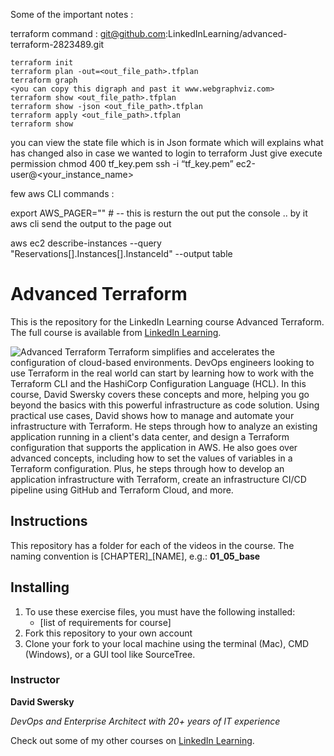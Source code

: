 Some of the important notes : 

terraform command :
git@github.com:LinkedInLearning/advanced-terraform-2823489.git

	terraform init 
	terraform plan -out=<out_file_path>.tfplan
	terraform graph 
	<you can copy this digraph and past it www.webgraphviz.com>
	terraform show <out_file_path>.tfplan
	terraform show -json <out_file_path>.tfplan
	terraform apply <out_file_path>.tfplan
	terraform show 

you can view the state file which is in Json formate which will explains what has changed 
also in case we wanted to login to terraform
Just give execute permission
	chmod 400 tf_key.pem
	ssh -i “tf_key.pem” ec2-user@<your_instance_name>

few aws CLI commands : 

export AWS_PAGER="" # -- this is resturn the out put the console .. by it aws cli send the output to the page out 

aws ec2 describe-instances --query "Reservations[].Instances[].InstanceId" --output table 



# Advanced Terraform
This is the repository for the LinkedIn Learning course Advanced Terraform. The full course is available from [LinkedIn Learning][lil-course-url].

![Advanced Terraform][lil-thumbnail-url] 
Terraform simplifies and accelerates the configuration of cloud-based environments. DevOps engineers looking to use Terraform in the real world can start by learning how to work with the Terraform CLI and the HashiCorp Configuration Language (HCL). In this course, David Swersky covers these concepts and more, helping you go beyond the basics with this powerful infrastructure as code solution. Using practical use cases, David shows how to manage and automate your infrastructure with Terraform. He steps through how to analyze an existing application running in a client's data center, and design a Terraform configuration that supports the application in AWS. He also goes over advanced concepts, including how to set the values of variables in a Terraform configuration. Plus, he steps through how to develop an application infrastructure with Terraform, create an infrastructure CI/CD pipeline using GitHub and Terraform Cloud, and more.

## Instructions
This repository has a folder for each of the videos in the course. The naming convention is [CHAPTER]_[NAME], e.g.: **01_05_base**


## Installing
1. To use these exercise files, you must have the following installed:
	- [list of requirements for course]
2. Fork this repository to your own account
3. Clone your fork to your local machine using the terminal (Mac), CMD (Windows), or a GUI tool like SourceTree.

### Instructor

**David Swersky**

_DevOps and Enterprise Architect with 20+ years of IT experience_

Check out some of my other courses on [LinkedIn Learning](https://www.linkedin.com/learning/instructors/david-swersky).

[lil-course-url]: https://www.linkedin.com/learning/advanced-terraform
[lil-thumbnail-url]: https://cdn.lynda.com/course/2823489/2823489-1604938909984-16x9.jpg
